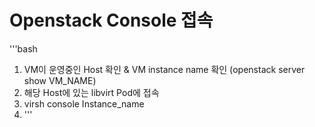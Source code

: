 # Openstack Console 접속
'''bash
1. VM이 운영중인 Host 확인 & VM instance name 확인 (openstack server show VM_NAME)
2. 해당 Host에 있는 libvirt Pod에 접속
3. virsh console Instance_name
4. '''
